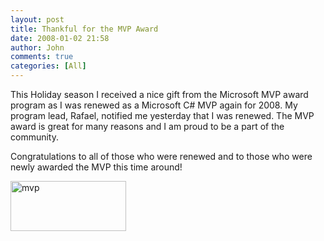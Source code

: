 ```yaml
---
layout: post
title: Thankful for the MVP Award
date: 2008-01-02 21:58
author: John
comments: true
categories: [All]
---
```

<p>This Holiday season I received a nice gift from the Microsoft MVP award program as I was renewed as a Microsoft C# MVP again for 2008. My program lead, Rafael, notified me yesterday that I was renewed. The MVP award is great for many reasons and I am proud to be a part of the community. </p> <p>Congratulations to all of those who were renewed and to those who were newly awarded the MVP this time around!</p><a href="https://mvp.support.microsoft.com/default.aspx/profile=7d3bbcb7-e956-4730-b3e0-24bd7ead0d5d"><img style="border-top-width: 0px; border-left-width: 0px; border-bottom-width: 0px; border-right-width: 0px" height="80" alt="mvp" src="http://images.johnpapa.net/wp-content/uploads/files/media/image/WindowsLiveWriter/ThankfulfortheMVPAward_13504/mvp_3.jpg" width="185" border="0"></a>

